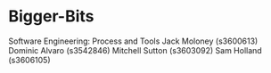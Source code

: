 # Bigger-Bits
Software Engineering: Process and Tools
Jack Moloney (s3600613)
Dominic Alvaro (s3542846)
Mitchell Sutton (s3603092)
Sam Holland (s3606105)
